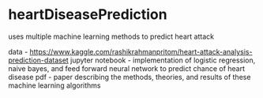 # heartDiseasePrediction
uses multiple machine learning methods to predict heart attack

data - https://www.kaggle.com/rashikrahmanpritom/heart-attack-analysis-prediction-dataset 
jupyter notebook - implementation of logistic regression, naive bayes, and feed forward neural network to predict chance of heart disease
pdf - paper describing the methods, theories, and results of these machine learning algorithms
